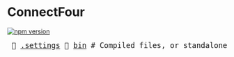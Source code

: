 # ConnectFour
[![npm version](https://badge.fury.io/js/ConnectFour.svg)](https://badge.fury.io/js/ConnectFour)
<big><pre>
📂 [.settings](./.settings) 
📂 [bin](./bin) # Compiled files, or standalone executables
📂 [src](./src) # Source files
</pre></big>
